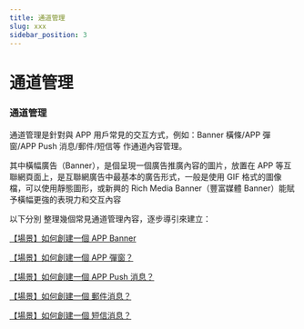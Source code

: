 ```yaml
---
title: 通道管理
slug: xxx
sidebar_position: 3
---
```



# 通道管理

### 通道管理

通道管理是針對與 APP 用戶常見的交互方式，例如：Banner 橫條/APP 彈窗/APP Push 消息/郵件/短信等 作通道內容管理。

其中橫幅廣告（Banner），是個呈現一個廣告推廣內容的圖片，放置在 APP 等互聯網頁面上，是互聯網廣告中最基本的廣告形式，一般是使用 GIF 格式的圖像檔，可以使用靜態圖形，或新興的 Rich Media Banner（豐富媒體 Banner）能賦予橫幅更強的表現力和交互內容

以下分別 整理幾個常見通道管理內容，逐步導引來建立：

[【場景】如何創建一個 APP Banner](/zh-HK/guides/opa/delivery-system/xxx/xxx) 

[【場景】如何創建一個 APP 彈窗？](/zh-HK/guides/opa/delivery-system/xxx/xxx) 

[【場景】如何創建一個 APP Push 消息？](/zh-HK/guides/opa/delivery-system/xxx/xxx) 

[【場景】如何創建一個 郵件消息？](/zh-HK/guides/opa/delivery-system/xxx/xxx) 

[【場景】如何創建一個 短信消息？](/zh-HK/guides/opa/delivery-system/xxx/xxx) 


